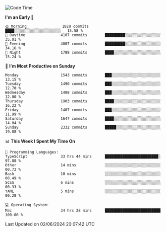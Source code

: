 <!--START_SECTION:waka-->
![Code Time](http://img.shields.io/badge/Code%20Time-4%2C037%20hrs%2025%20mins-blue)

**I'm an Early 🐤** 

```text
🌞 Morning                1828 commits        ████░░░░░░░░░░░░░░░░░░░░░   15.58 % 
🌆 Daytime                4107 commits        █████████░░░░░░░░░░░░░░░░   35.01 % 
🌃 Evening                4007 commits        █████████░░░░░░░░░░░░░░░░   34.16 % 
🌙 Night                  1788 commits        ████░░░░░░░░░░░░░░░░░░░░░   15.24 % 
```
📅 **I'm Most Productive on Sunday** 

```text
Monday                   1543 commits        ███░░░░░░░░░░░░░░░░░░░░░░   13.15 % 
Tuesday                  1490 commits        ███░░░░░░░░░░░░░░░░░░░░░░   12.70 % 
Wednesday                1408 commits        ███░░░░░░░░░░░░░░░░░░░░░░   12.00 % 
Thursday                 1903 commits        ████░░░░░░░░░░░░░░░░░░░░░   16.22 % 
Friday                   1407 commits        ███░░░░░░░░░░░░░░░░░░░░░░   11.99 % 
Saturday                 1647 commits        ████░░░░░░░░░░░░░░░░░░░░░   14.04 % 
Sunday                   2332 commits        █████░░░░░░░░░░░░░░░░░░░░   19.88 % 
```


📊 **This Week I Spent My Time On** 

```text
💬 Programming Languages: 
TypeScript               33 hrs 44 mins      ████████████████████████░   97.88 % 
Other                    14 mins             ░░░░░░░░░░░░░░░░░░░░░░░░░   00.72 % 
Bash                     10 mins             ░░░░░░░░░░░░░░░░░░░░░░░░░   00.49 % 
SCSS                     6 mins              ░░░░░░░░░░░░░░░░░░░░░░░░░   00.33 % 
YAML                     5 mins              ░░░░░░░░░░░░░░░░░░░░░░░░░   00.28 % 

💻 Operating System: 
Mac                      34 hrs 28 mins      █████████████████████████   100.00 % 
```


 Last Updated on 02/06/2024 20:07:42 UTC
<!--END_SECTION:waka-->
